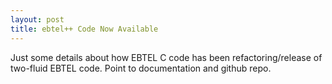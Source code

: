 ```yaml
---
layout: post
title: ebtel++ Code Now Available
---
```

Just some details about how EBTEL C code has been refactoring/release of two-fluid EBTEL code. Point to documentation and github repo.
